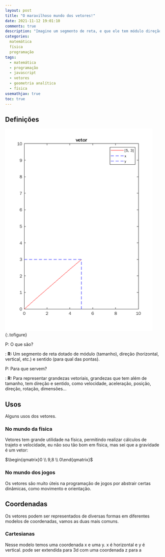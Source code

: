 ```yaml
---
layout: post
title: "O maravilhoso mundo dos vetores!"
date: 2021-11-12 19:01:10
comments: true
description: "Imagine um segmento de reta, e que ele tem módulo direção e sentido, e agora o use para calcular movimento, posição, direção, dimensões, etc."
categories:
  matemática
  física
  programação
tags:
  - matemática
  - programação
  - javascript
  - vetores
  - geometria analítica
  - física
usemathjax: true
toc: true
---
```


## Definições
![Um vetor 5x 3y](/images/vetor-5x3.png "[5, 3], um vetor em coordenadas cartesianas."){:.tofigure}

P: O que são?

  : **R:** Um segmento de reta dotado de módulo (tamanho), direção (horizontal, vertical, etc.) e sentido (para qual das pontas).
  
P: Para que servem?

  : **R:** Para representar grandezas vetoriais, grandezas que tem além de tamanho, tem direção e sentido, como velocidade, aceleração, posição, direção, rotação, dimensões…
  
## Usos

Alguns usos dos vetores.

### No mundo da física

Vetores tem grande utilidade na física, permitindo realizar cálculos de trajeto e velocidade, eu não sou tão bom em física, mas sei que a gravidade é um vetor:

$\begin{qmatrix}0 \\ 9,8 \\ 0\end{qmatrix}$

### No mundo dos jogos

Os vetores são muito úteis na programação de jogos por abstrair certas dinâmicas, como movimento e orientação.

## Coordenadas

Os vetores podem ser representados de diversas formas em diferentes modelos de coordenadas, vamos as duas mais comuns.

### Cartesianas

Nesse modelo temos uma coordenada x e uma y. x é horizontal e y é vertical. pode ser extendida para 3d com uma coordenada z para a 
